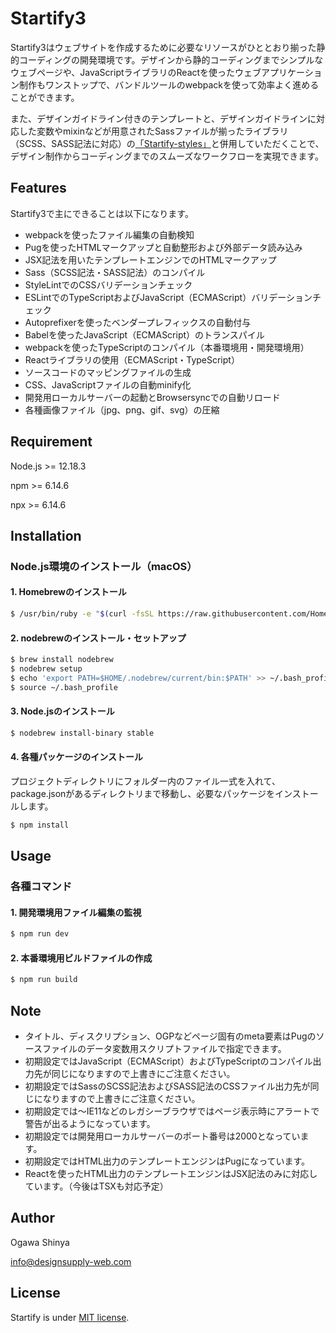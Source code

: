 # Startify3

Startify3はウェブサイトを作成するために必要なリソースがひととおり揃った静的コーディングの開発環境です。デザインから静的コーディングまでシンプルなウェブページや、JavaScriptライブラリのReactを使ったウェブアプリケーション制作もワンストップで、バンドルツールのwebpackを使って効率よく進めることができます。

また、デザインガイドライン付きのテンプレートと、デザインガイドラインに対応した変数やmixinなどが用意されたSassファイルが揃ったライブラリ（SCSS、SASS記法に対応）の[「Startify-styles」](https://github.com/DesignSupply/startify-styles "Startify-styles")と併用していただくことで、デザイン制作からコーディングまでのスムーズなワークフローを実現できます。


## Features

Startify3で主にできることは以下になります。

* webpackを使ったファイル編集の自動検知
* Pugを使ったHTMLマークアップと自動整形および外部データ読み込み
* JSX記法を用いたテンプレートエンジンでのHTMLマークアップ
* Sass（SCSS記法・SASS記法）のコンパイル
* StyleLintでのCSSバリデーションチェック
* ESLintでのTypeScriptおよびJavaScript（ECMAScript）バリデーションチェック
* Autoprefixerを使ったベンダープレフィックスの自動付与
* Babelを使ったJavaScript（ECMAScript）のトランスパイル
* webpackを使ったTypeScriptのコンパイル（本番環境用・開発環境用）
* Reactライブラリの使用（ECMAScript・TypeScript）
* ソースコードのマッピングファイルの生成
* CSS、JavaScriptファイルの自動minify化
* 開発用ローカルサーバーの起動とBrowsersyncでの自動リロード
* 各種画像ファイル（jpg、png、gif、svg）の圧縮



## Requirement

Node.js >= 12.18.3

npm >= 6.14.6

npx >= 6.14.6



## Installation

### Node.js環境のインストール（macOS）

#### 1. Homebrewのインストール
```bash
$ /usr/bin/ruby -e "$(curl -fsSL https://raw.githubusercontent.com/Homebrew/install/master/install)"
```
#### 2. nodebrewのインストール・セットアップ
```bash
$ brew install nodebrew
$ nodebrew setup
$ echo 'export PATH=$HOME/.nodebrew/current/bin:$PATH' >> ~/.bash_profile
$ source ~/.bash_profile
```
#### 3. Node.jsのインストール
```bash
$ nodebrew install-binary stable
```
#### 4. 各種パッケージのインストール
プロジェクトディレクトリにフォルダー内のファイル一式を入れて、package.jsonがあるディレクトリまで移動し、必要なパッケージをインストールします。
```bash
$ npm install
```



## Usage

### 各種コマンド

#### 1. 開発環境用ファイル編集の監視
```bash
$ npm run dev
```

#### 2. 本番環境用ビルドファイルの作成
```bash
$ npm run build
```


## Note

* タイトル、ディスクリプション、OGPなどページ固有のmeta要素はPugのソースファイルのデータ変数用スクリプトファイルで指定できます。
* 初期設定ではJavaScript（ECMAScript）およびTypeScriptのコンパイル出力先が同じになりますので上書きにご注意ください。
* 初期設定ではSassのSCSS記法およびSASS記法のCSSファイル出力先が同じになりますので上書きにご注意ください。
* 初期設定では〜IE11などのレガシーブラウザではページ表示時にアラートで警告が出るようになっています。
* 初期設定では開発用ローカルサーバーのポート番号は2000となっています。
* 初期設定ではHTML出力のテンプレートエンジンはPugになっています。
* Reactを使ったHTML出力のテンプレートエンジンはJSX記法のみに対応しています。（今後はTSXも対応予定）



## Author

Ogawa Shinya

info@designsupply-web.com



## License

Startify is under [MIT license](https://en.wikipedia.org/wiki/MIT_License).